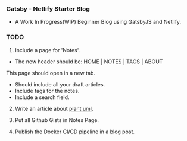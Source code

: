 ### Gatsby - Netlify Starter Blog
- A Work In Progress(WIP) Beginner Blog using GatsbyJS and Netlify.

### TODO
1. Include a page for 'Notes'.
- The new header should be:
   HOME | NOTES | TAGS | ABOUT

This page should open in a new tab.
- Should include all your draft articles.
- Include tags for the notes.
- Include a search field.   

2. Write an article about [plant uml](https://plantuml.com/).

3. Put all Github Gists in Notes Page.

4. Publish the Docker CI/CD pipeline in a blog post.